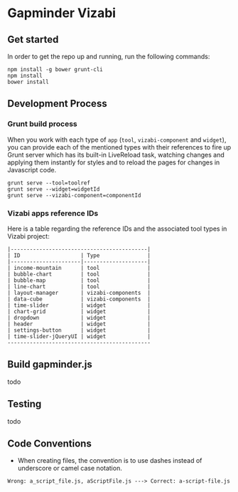 Gapminder Vizabi
==============

## Get started
In order to get the repo up and running, run the following commands:

    npm install -g bower grunt-cli
    npm install
    bower install

## Development Process
### Grunt build process
When you work with each type of `app` (`tool`, `vizabi-component` and `widget`), you can provide each of the
mentioned types with their references to fire up Grunt server which has its built-in LiveReload task, watching changes
and applying them instantly for styles and to reload the pages for changes in Javascript code.

    grunt serve --tool=toolref
    grunt serve --widget=widgetId
    grunt serve --vizabi-component=componentId

### Vizabi apps reference IDs

Here is a table regarding the reference IDs and the associated tool types in Vizabi project:


    |-------------------------------------------|
    | ID                   | Type               |
    |----------------------|--------------------|
    | income-mountain      | tool               |
    | bubble-chart         | tool               |
    | bubble-map           | tool               |
    | line-chart           | tool               |
    | layout-manager       | vizabi-components  |
    | data-cube            | vizabi-components  |
    | time-slider          | widget             |
    | chart-grid           | widget             |
    | dropdown             | widget             |
    | header               | widget             |
    | settings-button      | widget             |
    | time-slider-jQueryUI | widget             |
    ---------------------------------------------


## Build gapminder.js

todo

## Testing

todo

## Code Conventions
* When creating files, the convention is to use dashes instead of underscore or camel case notation.
```
Wrong: a_script_file.js, aScriptFile.js ---> Correct: a-script-file.js
```



